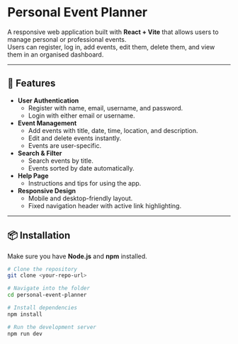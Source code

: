 # Personal Event Planner

A responsive web application built with **React + Vite** that allows users to manage personal or professional events.  
Users can register, log in, add events, edit them, delete them, and view them in an organised dashboard.

---

## 🚀 Features

- **User Authentication**
  - Register with name, email, username, and password.
  - Login with either email or username.
- **Event Management**
  - Add events with title, date, time, location, and description.
  - Edit and delete events instantly.
  - Events are user-specific.
- **Search & Filter**
  - Search events by title.
  - Events sorted by date automatically.
- **Help Page**
  - Instructions and tips for using the app.
- **Responsive Design**
  - Mobile and desktop-friendly layout.
  - Fixed navigation header with active link highlighting.

---

## 📦 Installation

Make sure you have **Node.js** and **npm** installed.

```bash
# Clone the repository
git clone <your-repo-url>

# Navigate into the folder
cd personal-event-planner

# Install dependencies
npm install

# Run the development server
npm run dev
```
